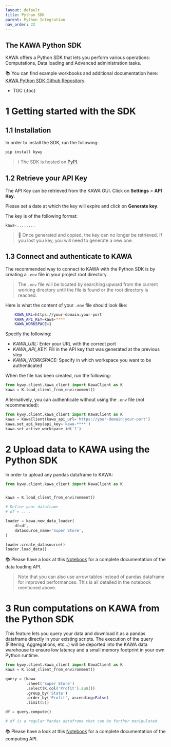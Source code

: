 ```yaml
---
layout: default
title: Python SDK
parent: Python Integration
nav_order: 22
---
```


The KAWA Python SDK
---

KAWA offers a Python SDK that lets you perform various operations: Computations, Data loading and Advanced administration tasks.

📚 You can find example workbooks and additional documentation here: [KAWA Python SDK Github Repository](https://github.com/kawa-analytics/kywy-documentation).


* TOC
{:toc}


# 1 Getting started with the SDK

## 1.1 Installation

In order to install the SDK, run the following:

`pip install kywy`

> ℹ️ The SDK is hosted on [PyPI](https://pypi.org/project/kywy/).


## 1.2 Retrieve your API Key

The API Key can be retrieved from the KAWA GUI. Click on __Settings__ > __API Key__.

Please set a date at which the key will expire and click on __Generate key__. 

The key is of the following format:

```
kawa-........
```

> 🚨 Once generated and copied, the key can no longer be retrieved. If you lost you key, you will need to generate a new one.

## 1.3 Connect and authenticate to KAWA

The recommended way to connect to KAWA with the Python SDK is by creating a `.env` file in your project root directory.

> The `.env` file will be located by searching upward from the current working directory until the file is found or the root directory is reached.

Here is what the content of your `.env` file should look like:

```bash
    KAWA_URL=https://your-domain:your-port
    KAWA_API_KEY=kawa-****
    KAWA_WORKSPACE=1
```

Specify the following:

- _KAWA_URL:_ Enter your URL with the correct port
- _KAWA_API_KEY:_ Fill in the API key that was generated at the previous step
- _KAWA_WORKSPACE:_ Specify in which workspace you want to be authenticated

When the file has been created, run the following:

```python
from kywy.client.kawa_client import KawaClient as K
kawa = K.load_client_from_environment()
```

Alternatively, you can authenticate without using the `.env` file (not recommended):

```python
from kywy.client.kawa_client import KawaClient as K
kawa = KawaClient(kawa_api_url='https://your-domain:your-port')
kawa.set_api_key(api_key='kawa-****')
kawa.set_active_workspace_id('1')
```

# 2 Upload data to KAWA using the Python SDK

In order to upload any pandas dataframe to KAWA:


```python
from kywy.client.kawa_client import KawaClient as K


kawa = K.load_client_from_environment()

# Define your dataframe
# df = ....

loader = kawa.new_data_loader(
    df=df, 
    datasource_name='Super Store',
)

loader.create_datasource()
loader.load_data()
```

📚 Please have a look at this [Notebook](https://github.com/kawa-analytics/kywy-documentation/blob/main/notebooks/data-operations/01_load_data_notebook.ipynb) for a complete documentation of the data loading API.

> Note that you can also use arrow tables instead of pandas dataframe for improved performances. This is all detailed in the notebook mentioned above.


# 3 Run computations on KAWA from the Python SDK

This feature lets you query your data and download it as a pandas dataframe directly in your existing scripts. The execution of the query (Filtering, Aggregations, etc...) will be deported into the KAWA data warehouse to ensure low latency and a small memory footprint in your own Python runtime.


```python
from kywy.client.kawa_client import KawaClient as K
kawa = K.load_client_from_environment()

query = (kawa
         .sheet('Super Store')
         .select(K.col('Profit').sum())
         .group_by('State')
         .order_by('Profit', ascending=False)
         .limit(5))

df = query.compute()

# df is a regular Pandas dataframe that can be further manipulated.
```

📚 Please have a look at this [Notebook](https://github.com/kawa-analytics/kywy-documentation/blob/main/notebooks/data-operations/02_compute_notebook.ipynb) for a complete documentation of the computing API.